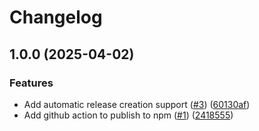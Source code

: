 # Changelog

## 1.0.0 (2025-04-02)


### Features

* Add automatic release creation support ([#3](https://github.com/abhinayp/a3-app/issues/3)) ([60130af](https://github.com/abhinayp/a3-app/commit/60130af370dcb98a6ff2bc1cfcdbc22e1462aea6))
* Add github action to publish to npm ([#1](https://github.com/abhinayp/a3-app/issues/1)) ([2418555](https://github.com/abhinayp/a3-app/commit/2418555eab32b4093774a0ccd18cd5b361fbb42c))
